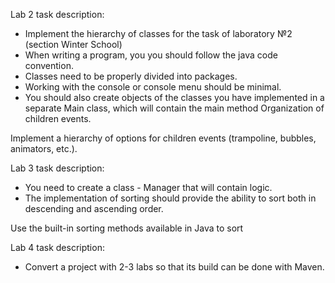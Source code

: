 Lab 2 task description: 

- Implement the hierarchy of classes for the task of laboratory №2 (section Winter School) 
- When writing a program, you you should follow the java code convention. 
- Classes need to be properly divided into packages. 
- Working with the console or console menu should be minimal. 
- You should also create objects of the classes you have implemented in a separate Main class, which will contain the main method Organization of children events. 

Implement a hierarchy of options for children events (trampoline, bubbles, animators, etc.).

Lab 3 task description:

- You need to create a class - Manager that will contain logic.
- The implementation of sorting should provide the ability to sort both in descending and ascending order.

Use the built-in sorting methods available in Java to sort

Lab 4 task description:

- Convert a project with 2-3 labs so that its build can be done with Maven.